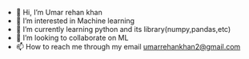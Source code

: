 - 👋 Hi, I’m Umar rehan khan
- 👀 I’m interested in Machine learning
- 🌱 I’m currently learning python and its library(numpy,pandas,etc)
- 💞️ I’m looking to collaborate on ML
- 📫 How to reach me through my email umarrehankhan2@gmail.com

<!---
Umar9304/Umar9304 is a ✨ special ✨ repository because its `README.md` (this file) appears on your GitHub profile.
You can click the Preview link to take a look at your changes.
--->
